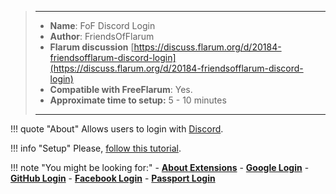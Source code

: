 > ---
> - **Name**: FoF Discord Login
> - **Author**: FriendsOfFlarum
> - **Flarum discussion** [https://discuss.flarum.org/d/20184-friendsofflarum-discord-login](https://discuss.flarum.org/d/20184-friendsofflarum-discord-login)
> - **Compatible with FreeFlarum**: Yes.
> - **Approximate time to setup:** 5 - 10 minutes
>
> ---

!!! quote "About"
    Allows users to login with [Discord](https://discord.com).
    
!!! info "Setup"
    Please, [follow this tutorial](/docs/how-to/integrations/discord-login/).
    
!!! note "You might be looking for:"
    - **[About Extensions](/docs/how-to/extensions/about-extensions/)**
    - **[Google Login](docs/How-to/Integrations/Google-Login/)**
    - **[GitHub Login](/docs/how-to/integrations/github-login/)**
    - **[Facebook Login](/docs/how-to/integrations/facebook-login/)**
    - **[Passport Login](/docs/how-to/integrations/laravel-passport/)**
